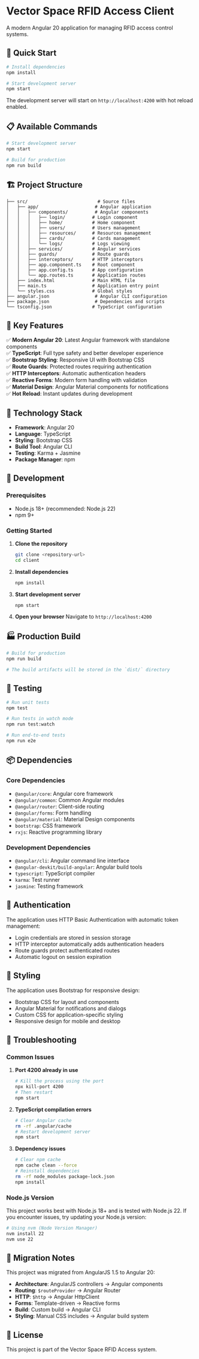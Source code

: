 # Vector Space RFID Access Client

A modern Angular 20 application for managing RFID access control systems.

## 🚀 Quick Start

```bash
# Install dependencies
npm install

# Start development server
npm start
```

The development server will start on `http://localhost:4200` with hot reload enabled.

## 📋 Available Commands

```bash
# Start development server
npm start

# Build for production
npm run build
```

## 🏗️ Project Structure

```
├── src/                          # Source files
│   ├── app/                     # Angular application
│   │   ├── components/          # Angular components
│   │   │   ├── login/          # Login component
│   │   │   ├── home/           # Home component
│   │   │   ├── users/          # Users management
│   │   │   ├── resources/      # Resources management
│   │   │   ├── cards/          # Cards management
│   │   │   └── logs/           # Logs viewing
│   │   ├── services/           # Angular services
│   │   ├── guards/             # Route guards
│   │   ├── interceptors/       # HTTP interceptors
│   │   ├── app.component.ts    # Root component
│   │   ├── app.config.ts       # App configuration
│   │   └── app.routes.ts       # Application routes
│   ├── index.html              # Main HTML file
│   ├── main.ts                 # Application entry point
│   └── styles.css              # Global styles
├── angular.json                 # Angular CLI configuration
├── package.json                 # Dependencies and scripts
└── tsconfig.json               # TypeScript configuration
```

## 🎯 Key Features

✅ **Modern Angular 20**: Latest Angular framework with standalone components  
✅ **TypeScript**: Full type safety and better developer experience  
✅ **Bootstrap Styling**: Responsive UI with Bootstrap CSS  
✅ **Route Guards**: Protected routes requiring authentication  
✅ **HTTP Interceptors**: Automatic authentication headers  
✅ **Reactive Forms**: Modern form handling with validation  
✅ **Material Design**: Angular Material components for notifications  
✅ **Hot Reload**: Instant updates during development

## 🔧 Technology Stack

- **Framework**: Angular 20
- **Language**: TypeScript
- **Styling**: Bootstrap CSS
- **Build Tool**: Angular CLI
- **Testing**: Karma + Jasmine
- **Package Manager**: npm

## 🚀 Development

### Prerequisites

- Node.js 18+ (recommended: Node.js 22)
- npm 9+

### Getting Started

1. **Clone the repository**

   ```bash
   git clone <repository-url>
   cd client
   ```

2. **Install dependencies**

   ```bash
   npm install
   ```

3. **Start development server**

   ```bash
   npm start
   ```

4. **Open your browser**
   Navigate to `http://localhost:4200`

## 🏭 Production Build

```bash
# Build for production
npm run build

# The build artifacts will be stored in the `dist/` directory
```

## 🧪 Testing

```bash
# Run unit tests
npm test

# Run tests in watch mode
npm run test:watch

# Run end-to-end tests
npm run e2e
```

## 📦 Dependencies

### Core Dependencies

- `@angular/core`: Angular core framework
- `@angular/common`: Common Angular modules
- `@angular/router`: Client-side routing
- `@angular/forms`: Form handling
- `@angular/material`: Material Design components
- `bootstrap`: CSS framework
- `rxjs`: Reactive programming library

### Development Dependencies

- `@angular/cli`: Angular command line interface
- `@angular-devkit/build-angular`: Angular build tools
- `typescript`: TypeScript compiler
- `karma`: Test runner
- `jasmine`: Testing framework

## 🔐 Authentication

The application uses HTTP Basic Authentication with automatic token management:

- Login credentials are stored in session storage
- HTTP interceptor automatically adds authentication headers
- Route guards protect authenticated routes
- Automatic logout on session expiration

## 🎨 Styling

The application uses Bootstrap for responsive design:

- Bootstrap CSS for layout and components
- Angular Material for notifications and dialogs
- Custom CSS for application-specific styling
- Responsive design for mobile and desktop

## 🚨 Troubleshooting

### Common Issues

1. **Port 4200 already in use**

   ```bash
   # Kill the process using the port
   npx kill-port 4200
   # Then restart
   npm start
   ```

2. **TypeScript compilation errors**

   ```bash
   # Clear Angular cache
   rm -rf .angular/cache
   # Restart development server
   npm start
   ```

3. **Dependency issues**
   ```bash
   # Clear npm cache
   npm cache clean --force
   # Reinstall dependencies
   rm -rf node_modules package-lock.json
   npm install
   ```

### Node.js Version

This project works best with Node.js 18+ and is tested with Node.js 22. If you encounter issues, try updating your Node.js version:

```bash
# Using nvm (Node Version Manager)
nvm install 22
nvm use 22
```

## 📝 Migration Notes

This project was migrated from AngularJS 1.5 to Angular 20:

- **Architecture**: AngularJS controllers → Angular components
- **Routing**: `$routeProvider` → Angular Router
- **HTTP**: `$http` → Angular HttpClient
- **Forms**: Template-driven → Reactive forms
- **Build**: Custom build → Angular CLI
- **Styling**: Manual CSS includes → Angular build system

## 📄 License

This project is part of the Vector Space RFID Access system.
